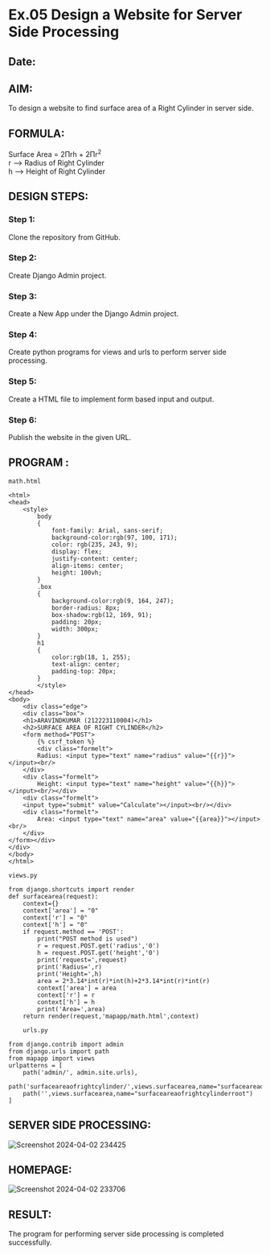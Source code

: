# Ex.05 Design a Website for Server Side Processing
## Date:

## AIM:
To design a website to find surface area of a Right Cylinder in server side.

## FORMULA:
Surface Area = 2Πrh + 2Πr<sup>2</sup>
<br>r --> Radius of Right Cylinder
<br>h --> Height of Right Cylinder

## DESIGN STEPS:

### Step 1:
Clone the repository from GitHub.

### Step 2:
Create Django Admin project.

### Step 3:
Create a New App under the Django Admin project.

### Step 4:
Create python programs for views and urls to perform server side processing.

### Step 5:
Create a HTML file to implement form based input and output.

### Step 6:
Publish the website in the given URL.

## PROGRAM :
```
math.html

<html>
<head>
    <style>
        body 
        {
            font-family: Arial, sans-serif;
            background-color:rgb(97, 100, 171);
            color: rgb(235, 243, 9);
            display: flex;
            justify-content: center;
            align-items: center;
            height: 100vh;
        }
        .box 
        {
            background-color:rgb(9, 164, 247); 
            border-radius: 8px;
            box-shadow:rgb(12, 169, 91); 
            padding: 20px;
            width: 300px;
        }
        h1
        {
            color:rgb(18, 1, 255);
            text-align: center;
            padding-top: 20px;
        }
        </style>
</head>
<body>
    <div class="edge">
    <div class="box">
    <h1>ARAVINDKUMAR (212223110004)</h1>
    <h2>SURFACE AREA OF RIGHT CYLINDER</h2>
    <form method="POST">
        {% csrf_token %}
        <div class="formelt">
        Radius: <input type="text" name="radius" value="{{r}}"></input><br/>
    </div>
    <div class="formelt">
        Height: <input type="text" name="height" value="{{h}}"></input><br/></div>
    <div class="formelt">
    <input type="submit" value="Calculate"></input><br/></div>
    <div class="formelt">
        Area: <input type="text" name="area" value="{{area}}"></input><br/>
    </div>
</form></div>
</div>
</body>
</html>

views.py

from django.shortcuts import render
def surfacearea(request):
    context={}
    context['area'] = "0"
    context['r'] = "0"
    context['h'] = "0"
    if request.method == 'POST':
        print("POST method is used")
        r = request.POST.get('radius','0')
        h = request.POST.get('height','0')
        print('request=',request)
        print('Radius=',r)
        print('Height=',h)
        area = 2*3.14*int(r)*int(h)+2*3.14*int(r)*int(r)
        context['area'] = area
        context['r'] = r
        context['h'] = h
        print('Area=',area)
    return render(request,'mapapp/math.html',context)

    urls.py

from django.contrib import admin
from django.urls import path
from mapapp import views
urlpatterns = [
    path('admin/', admin.site.urls),
    path('surfaceareaofrightcylinder/',views.surfacearea,name="surfaceareaofrightcylinder"),
    path('',views.surfacearea,name="surfaceareaofrightcylinderroot")
]
```
## SERVER SIDE PROCESSING:
![Screenshot 2024-04-02 234425](https://github.com/aravindkumar23004721/MathServer/assets/148962674/e3b788b4-1808-4380-9e95-ca1c29312520)


## HOMEPAGE:
![Screenshot 2024-04-02 233706](https://github.com/aravindkumar23004721/MathServer/assets/148962674/ea08fcab-202b-4880-a496-d4f4f6bfb638)

## RESULT:
The program for performing server side processing is completed successfully.
